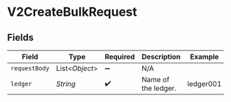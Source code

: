 # V2CreateBulkRequest


## Fields

| Field               | Type                | Required            | Description         | Example             |
| ------------------- | ------------------- | ------------------- | ------------------- | ------------------- |
| `requestBody`       | List<*Object*>      | :heavy_minus_sign:  | N/A                 |                     |
| `ledger`            | *String*            | :heavy_check_mark:  | Name of the ledger. | ledger001           |